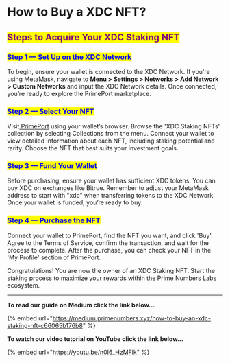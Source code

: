 # How to Buy a XDC NFT?

## <mark style="color:purple;">Steps to Acquire Your XDC Staking NFT</mark>

### <mark style="color:blue;">Step 1 — Set Up on the XDC Network</mark>&#x20;

To begin, ensure your wallet is connected to the XDC Network. If you're using MetaMask, navigate to **Menu > Settings > Networks > Add Network > Custom Networks** and input the XDC Network details. Once connected, you’re ready to explore the PrimePort marketplace.

### <mark style="color:blue;">Step 2 — Select Your NFT</mark>&#x20;

Visit[ PrimePort](https://primeport.xyz) using your wallet’s browser. Browse the 'XDC Staking NFTs' collection by selecting Collections from the menu. Connect your wallet to view detailed information about each NFT, including staking potential and rarity. Choose the NFT that best suits your investment goals.

### <mark style="color:blue;">Step 3 — Fund Your Wallet</mark>&#x20;

Before purchasing, ensure your wallet has sufficient XDC tokens. You can buy XDC on exchanges like Bitrue. Remember to adjust your MetaMask address to start with "xdc" when transferring tokens to the XDC Network. Once your wallet is funded, you’re ready to buy.

### <mark style="color:blue;">Step 4 — Purchase the NFT</mark>&#x20;

Connect your wallet to PrimePort, find the NFT you want, and click 'Buy'. Agree to the Terms of Service, confirm the transaction, and wait for the process to complete. After the purchase, you can check your NFT in the 'My Profile' section of PrimePort.

Congratulations! You are now the owner of an XDC Staking NFT. Start the staking process to maximize your rewards within the Prime Numbers Labs ecosystem.

***

**To read our guide on Medium click the link below...**

{% embed url="https://medium.primenumbers.xyz/how-to-buy-an-xdc-staking-nft-c66065b176b8" %}

**To watch our video tutorial on YouTube click the link below...**

{% embed url="https://youtu.be/n0I6_HzMFik" %}
